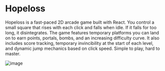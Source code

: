 <h1>Hopeloss</h1>

<p>Hopeloss is a fast-paced 2D arcade game built with React. You control a small square that rises with each click and falls when idle. If it falls for too long, it disintegrates. The game features temporary platforms you can land on to earn points, portals, bombs, and an increasing difficulty curve. It also includes score tracking, temporary invincibility at the start of each level, and dynamic jump mechanics based on click speed. Simple to play, hard to master.</p>

![image](https://github.com/user-attachments/assets/bf9cefa3-ba6e-45ff-a29d-33fe298ad5f0)


